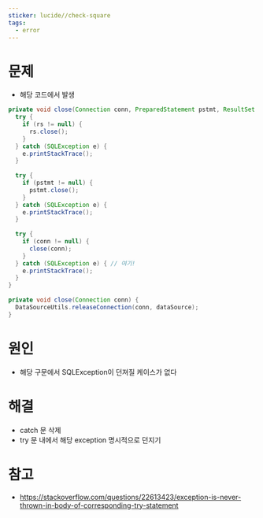 ```yaml
---
sticker: lucide//check-square
tags:
  - error
---
```

# 문제
- 해당 코드에서 발생
```java
private void close(Connection conn, PreparedStatement pstmt, ResultSet rs) {  
  try {  
    if (rs != null) {  
      rs.close();  
    }  
  } catch (SQLException e) {  
    e.printStackTrace();  
  }  
  
  try {  
    if (pstmt != null) {  
      pstmt.close();  
    }  
  } catch (SQLException e) {  
    e.printStackTrace();  
  }  
  
  try {  
    if (conn != null) {  
      close(conn);  
    }  
  } catch (SQLException e) { // 여기!  
    e.printStackTrace();  
  }  
}  
  
private void close(Connection conn) {  
  DataSourceUtils.releaseConnection(conn, dataSource);  
}
```

# 원인
- 해당 구문에서 SQLException이 던져질 케이스가 없다

# 해결
- catch 문 삭제
- try 문 내에서 해당 exception 명시적으로 던지기

# 참고
- https://stackoverflow.com/questions/22613423/exception-is-never-thrown-in-body-of-corresponding-try-statement